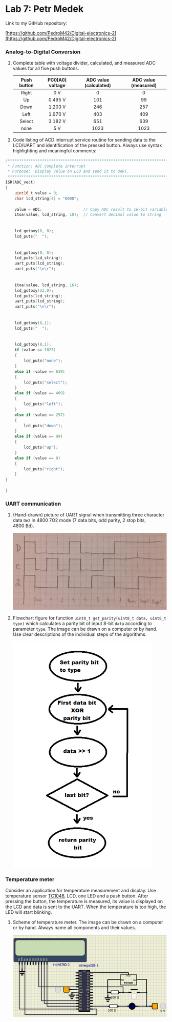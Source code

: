 
# Lab 7: Petr Medek

Link to my GitHub repository:

[https://github.com/PedroM42/Digital-electronics-2](https://github.com/PedroM42/Digital-electronics-2)

### Analog-to-Digital Conversion

1. Complete table with voltage divider, calculated, and measured ADC values for all five push buttons.

   | **Push button** | **PC0[A0] voltage** | **ADC value (calculated)** | **ADC value (measured)** |
   | :-: | :-: | :-: | :-: |
   | Right  | 0&nbsp;V | 0   |  0  |
   | Up     | 0.495&nbsp;V | 101 | 99 |
   | Down   |   1.203 V  |   246  | 257 |
   | Left   |   1.970 V  |   403  | 409 |
   | Select |   3.182 V  |   651  | 639 |
   | none   |   5 V  |   1023  |  1023 |

2. Code listing of ACD interrupt service routine for sending data to the LCD/UART and identification of the pressed button. Always use syntax highlighting and meaningful comments:

```c
/**********************************************************************
 * Function: ADC complete interrupt
 * Purpose:  Display value on LCD and send it to UART.
 **********************************************************************/
ISR(ADC_vect)
{
    uint16_t value = 0;
    char lcd_string[4] = "0000";

    value = ADC;                  // Copy ADC result to 16-bit variable
    itoa(value, lcd_string, 10);  // Convert decimal value to string

    
    lcd_gotoxy(8, 0); 
	lcd_puts("  ");
    
    
    lcd_gotoxy(8, 0); 
	lcd_puts(lcd_string);
    uart_puts(lcd_string); 
	uart_puts("\n\r");
    
	
    itoa(value, lcd_string, 16);
    lcd_gotoxy(13,0); 
	lcd_puts(lcd_string);
    uart_puts(lcd_string); 
	uart_puts("\n\r");
    
    
    lcd_gotoxy(8,1); 
	lcd_puts("  ");
    
    
    lcd_gotoxy(8,1);
    if (value == 1023)
    {
        lcd_puts("none");
    }
    else if (value == 639)
    {
        lcd_puts("select");
    }
    else if (value == 409)
    {
        lcd_puts("left");
    }
    else if (value == 257)
    {
        lcd_puts("down");
    }
    else if (value == 99)
    {
        lcd_puts("up");
    }
    else if (value == 0)
    {
        lcd_puts("right");
    }
}

}
```

### UART communication

1. (Hand-drawn) picture of UART signal when transmitting three character data `De2` in 4800 7O2 mode (7 data bits, odd parity, 2 stop bits, 4800&nbsp;Bd).

   ![Signal](images/De2.png)

2. Flowchart figure for function `uint8_t get_parity(uint8_t data, uint8_t type)` which calculates a parity bit of input 8-bit `data` according to parameter `type`. The image can be drawn on a computer or by hand. Use clear descriptions of the individual steps of the algorithms.

   ![Flowchart figure](images/Flowchart.png)

### Temperature meter

Consider an application for temperature measurement and display. Use temperature sensor [TC1046](http://ww1.microchip.com/downloads/en/DeviceDoc/21496C.pdf), LCD, one LED and a push button. After pressing the button, the temperature is measured, its value is displayed on the LCD and data is sent to the UART. When the temperature is too high, the LED will start blinking.

1. Scheme of temperature meter. The image can be drawn on a computer or by hand. Always name all components and their values.

   ![Temperature sensor](images/Thermo.png)